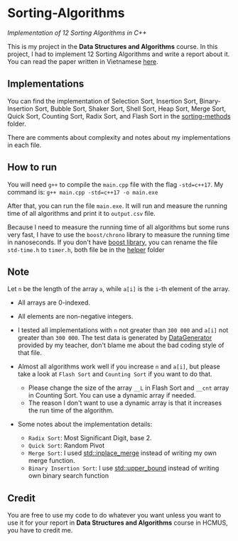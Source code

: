 # Sorting-Algorithms
*Implementation of 12 Sorting Algorithms in C++*

This is my project in the **Data Structures and Algorithms** course. In this project, I had to implement 12 Sorting Algorithms and write a report about it. You can read the paper written in Vietnamese [here](Report-VNM.pdf).

## Implementations
You can find the implementation of Selection Sort, Insertion Sort, Binary-Insertion Sort, Bubble Sort, Shaker Sort, Shell Sort, Heap Sort, Merge Sort, Quick Sort, Counting Sort, Radix Sort, and Flash Sort in the [sorting-methods](sorting-methods) folder. 

There are comments about complexity and notes about my implementations in each file. 

## How to run 

You will need `g++` to compile the `main.cpp` file with the flag `-std=c++17`. My command is: `g++ main.cpp -std=c++17 -o main.exe`

After that, you can run the file `main.exe`. It will run and measure the running time of all algorithms and print it to `output.csv` file.

Because I need to measure the running time of all algorithms but some runs very fast, I have to use the `boost/chrono` library to measure the running time in nanoseconds. If you don't have [boost library](https://www.boost.org/), you can rename the file `std-time.h` to `timer.h`, both file be in the [helper](helper/) folder


## Note
Let `n` be the length of the array `a`, while `a[i]` is the `i`-th element of the array.
- All arrays are 0-indexed.

- All elements are non-negative integers.

- I tested all implementations with `n` not greater than `300 000` and `a[i]` not greater than `300 000`. The test data is generated by [DataGenerator](helper/DataGenerator.cpp) provided by my teacher, don't blame me about the bad coding style of that file.

- Almost all algorithms work well if you increase `n` and `a[i]`, but please take a look at `Flash Sort` and `Counting Sort` if you want to do that. 
    - Please change the size of the array `__L` in Flash Sort and `__cnt` array in Counting Sort. You can use a dynamic array if needed.
    - The reason I don't want to use a dynamic array is that it increases the run time of the algorithm. 
- Some notes about the implementation details:
    - `Radix Sort`: Most Significant Digit, base 2.
    - `Quick Sort`: Random Pivot
    - `Merge Sort`: I used [std::inplace_merge](http://www.cplusplus.com/reference/algorithm/inplace_merge/) instead of writing my own merge function.
    - `Binary Insertion Sort`: I use [std::upper_bound](http://www.cplusplus.com/reference/algorithm/upper_bound/) instead of writing own binary search function

## Credit
You are free to use my code to do whatever you want unless you want to use it for your report in **Data Structures and Algorithms** course in HCMUS, you have to credit me. 
